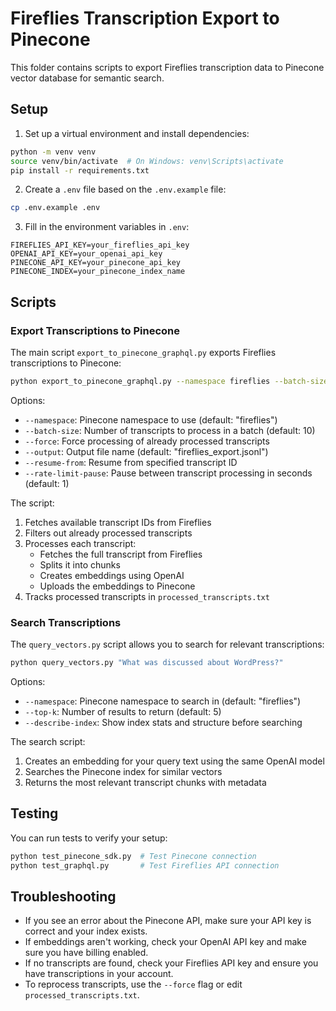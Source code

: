 # Fireflies Transcription Export to Pinecone

This folder contains scripts to export Fireflies transcription data to Pinecone vector database for semantic search.

## Setup

1. Set up a virtual environment and install dependencies:

```bash
python -m venv venv
source venv/bin/activate  # On Windows: venv\Scripts\activate
pip install -r requirements.txt
```

2. Create a `.env` file based on the `.env.example` file:

```bash
cp .env.example .env
```

3. Fill in the environment variables in `.env`:

```
FIREFLIES_API_KEY=your_fireflies_api_key
OPENAI_API_KEY=your_openai_api_key
PINECONE_API_KEY=your_pinecone_api_key
PINECONE_INDEX=your_pinecone_index_name
```

## Scripts

### Export Transcriptions to Pinecone

The main script `export_to_pinecone_graphql.py` exports Fireflies transcriptions to Pinecone:

```bash
python export_to_pinecone_graphql.py --namespace fireflies --batch-size 10
```

Options:
- `--namespace`: Pinecone namespace to use (default: "fireflies")
- `--batch-size`: Number of transcripts to process in a batch (default: 10)
- `--force`: Force processing of already processed transcripts
- `--output`: Output file name (default: "fireflies_export.jsonl")
- `--resume-from`: Resume from specified transcript ID
- `--rate-limit-pause`: Pause between transcript processing in seconds (default: 1)

The script:
1. Fetches available transcript IDs from Fireflies
2. Filters out already processed transcripts
3. Processes each transcript:
   - Fetches the full transcript from Fireflies
   - Splits it into chunks
   - Creates embeddings using OpenAI
   - Uploads the embeddings to Pinecone
4. Tracks processed transcripts in `processed_transcripts.txt`

### Search Transcriptions

The `query_vectors.py` script allows you to search for relevant transcriptions:

```bash
python query_vectors.py "What was discussed about WordPress?"
```

Options:
- `--namespace`: Pinecone namespace to search in (default: "fireflies")
- `--top-k`: Number of results to return (default: 5)
- `--describe-index`: Show index stats and structure before searching

The search script:
1. Creates an embedding for your query text using the same OpenAI model
2. Searches the Pinecone index for similar vectors
3. Returns the most relevant transcript chunks with metadata

## Testing

You can run tests to verify your setup:

```bash
python test_pinecone_sdk.py  # Test Pinecone connection
python test_graphql.py       # Test Fireflies API connection
```

## Troubleshooting

- If you see an error about the Pinecone API, make sure your API key is correct and your index exists.
- If embeddings aren't working, check your OpenAI API key and make sure you have billing enabled.
- If no transcripts are found, check your Fireflies API key and ensure you have transcriptions in your account.
- To reprocess transcripts, use the `--force` flag or edit `processed_transcripts.txt`. 